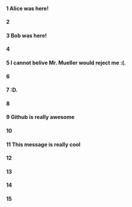 #### 1 Alice was here!  
#### 2
#### 3 Bob was here!  
#### 4
#### 5 I cannot belive Mr. Mueller would reject me :(.  
#### 6
#### 7 :D. 
#### 8
#### 9 Github is really awesome
#### 10
#### 11 This message is really cool
#### 12
#### 13
#### 14
#### 15